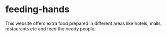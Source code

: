 # feeding-hands
This website offers extra food prepared in different areas like hotels, malls, restaurants etc and feed the needy people.
